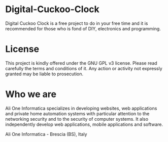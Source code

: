 # Digital-Cuckoo-Clock

Digital Cuckoo Clock is a free project to do in your free time and it is recommended for those who is fond of DIY, electronics and programming.

# License

This project is kindly offered under the GNU GPL v3 license. Please read carefully the terms and conditions of it.
Any action or activity not expressly granted may be liable to prosecution.

# Who we are

Ali One Informatica specializes in developing websites, web applications and private home automation systems with particular attention to the networking security and to the security of computer systems. It also independently develop web applications, mobile applications and software.

Ali One Informatica - Brescia (BS), Italy
